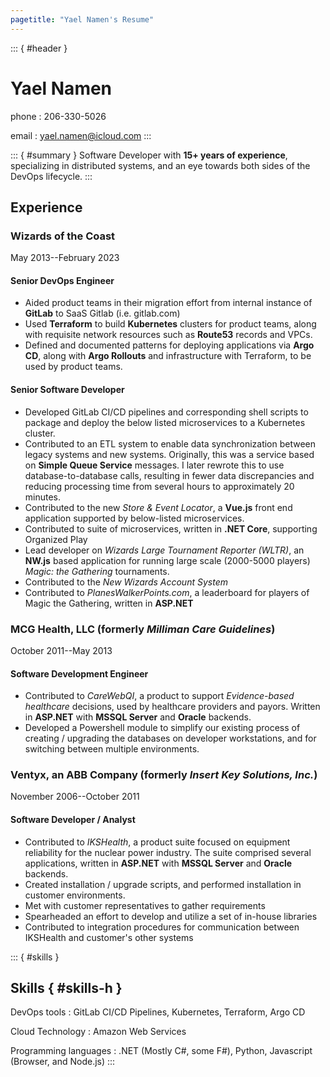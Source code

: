 ```yaml
---
pagetitle: "Yael Namen's Resume"
---
```

::: { #header }
# Yael Namen

phone
: 206-330-5026

email
: yael.namen@icloud.com
:::

::: { #summary }
Software Developer with **15+ years of experience**, specializing in distributed systems, and an eye towards both sides of the DevOps lifecycle.
:::

## Experience

### Wizards of the Coast

May 2013--February 2023

#### Senior DevOps Engineer

- Aided product teams in their migration effort from internal instance of **GitLab** to SaaS Gitlab (i.e. gitlab.com)
- Used **Terraform** to build **Kubernetes** clusters for product teams, along with requisite network resources such as **Route53** records and VPCs.
- Defined and documented patterns for deploying applications via **Argo CD**, along with **Argo Rollouts** and infrastructure with Terraform, to be used by product teams.

#### Senior Software Developer

- Developed GitLab CI/CD pipelines and corresponding shell scripts to package and deploy the below listed microservices to a Kubernetes cluster.
- Contributed to an ETL system to enable data synchronization between legacy systems and new systems. Originally, this was a service based on **Simple Queue Service** messages. I later rewrote this to use database-to-database calls, resulting in fewer data discrepancies and reducing processing time from several hours to approximately 20 minutes.
- Contributed to the new _Store & Event Locator_, a **Vue.js** front end application supported by below-listed microservices.
- Contributed to suite of microservices, written in **.NET Core**, supporting Organized Play
- Lead developer on _Wizards Large Tournament Reporter (WLTR)_, an **NW.js** based application for running large scale (2000-5000 players) *Magic: the Gathering* tournaments.
- Contributed to the _New Wizards Account System_
- Contributed to _PlanesWalkerPoints.com_, a leaderboard for players of Magic the Gathering, written in **ASP.NET**

### MCG Health, LLC (formerly _Milliman Care Guidelines_)

October 2011--May 2013

#### Software Development Engineer

- Contributed to _CareWebQI_, a product to support _Evidence-based healthcare_ decisions, used by healthcare providers and payors. Written in **ASP.NET** with **MSSQL Server** and **Oracle** backends.
- Developed a Powershell module to simplify our existing process of creating / upgrading the databases on developer workstations, and for switching between multiple environments.

### Ventyx, an ABB Company (formerly _Insert Key Solutions, Inc._)

November 2006--October 2011

#### Software Developer / Analyst

- Contributed to _IKSHealth_, a product suite focused on equipment reliability for the nuclear power industry. The suite comprised several applications, written in **ASP.NET** with **MSSQL Server** and **Oracle** backends.
- Created installation / upgrade scripts, and performed installation in customer environments.
- Met with customer representatives to gather requirements
- Spearheaded an effort to develop and utilize a set of in-house libraries
- Contributed to integration procedures for communication between IKSHealth and customer's other systems

::: { #skills }
## Skills { #skills-h }

DevOps tools
: GitLab CI/CD Pipelines, Kubernetes, Terraform, Argo CD

Cloud Technology
: Amazon Web Services

Programming languages
: .NET (Mostly C#, some F#), Python, Javascript (Browser, and Node.js)
:::

